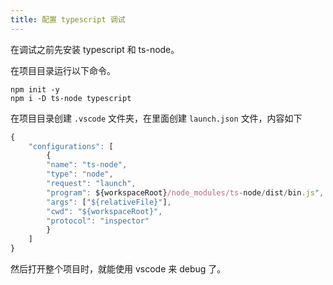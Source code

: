 ```yaml
---
title: 配置 typescript 调试
---
```


在调试之前先安装 typescript 和 ts-node。

在项目目录运行以下命令。

```
npm init -y
npm i -D ts-node typescript
```

在项目目录创建 `.vscode` 文件夹，在里面创建 `launch.json` 文件，内容如下

```javascript
{
    "configurations": [
        {
        "name": "ts-node",
        "type": "node",
        "request": "launch",
        "program": ${workspaceRoot}/node_modules/ts-node/dist/bin.js",
        "args": ["${relativeFile}"],
        "cwd": "${workspaceRoot}",
        "protocol": "inspector"
        }
    ]
}
```

然后打开整个项目时，就能使用 vscode 来 debug 了。